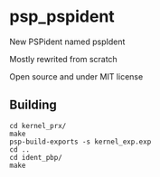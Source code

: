 # psp_pspident
New PSPident named pspIdent

Mostly rewrited from scratch

Open source and under MIT license

## Building
```
cd kernel_prx/
make
psp-build-exports -s kernel_exp.exp
cd ..
cd ident_pbp/
make
```
